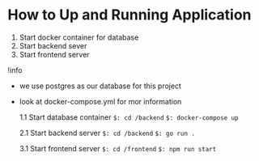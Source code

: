 # How to Up and Running Application

1. Start docker container for database
2. Start backend sever
3. Start frontend server

!info

- we use postgres as our database for this project
- look at docker-compose.yml for mor information

  1.1 Start database container
  `$: cd /backend`
  `$: docker-compose up`

  2.1 Start backend server
  `$: cd /backend`
  `$: go run .`

  3.1 Start frontend server
  `$: cd /frontend`
  `$: npm run start`
